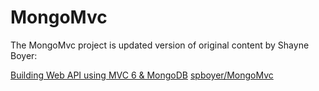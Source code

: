 # MongoMvc

The MongoMvc project is updated version of original content by Shayne Boyer:

[Building Web API using MVC 6 & MongoDB](http://tattoocoder.azurewebsites.net/building-vnext-web-api-using-mvc-6-mongodb-azure/)
[spboyer/MongoMvc](https://github.com/spboyer/mongomvc)
